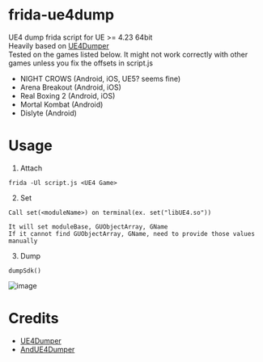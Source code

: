 # frida-ue4dump
UE4 dump frida script for UE >= 4.23 64bit<br>
Heavily based on [UE4Dumper](https://github.com/kp7742/UE4Dumper)<br>
Tested on the games listed below. It might not work correctly with other games unless you fix the offsets in script.js
* NIGHT CROWS (Android, iOS, UE5? seems fine)
* Arena Breakout (Android, iOS)
* Real Boxing 2 (Android, iOS)
* Mortal Kombat (Android)
* Dislyte (Android)


# Usage
1. Attach
```
frida -Ul script.js <UE4 Game>
```

2. Set
```
Call set(<moduleName>) on terminal(ex. set("libUE4.so"))

It will set moduleBase, GUObjectArray, GName
If it cannot find GUObjectArray, GName, need to provide those values manually
```

3. Dump
```
dumpSdk()
```

![image](https://github.com/hackcatml/frida-ue4dump/assets/75507443/080cb6ee-8e60-4a45-97e9-ac36a440b136)



# Credits
* [UE4Dumper](https://github.com/kp7742/UE4Dumper)
* [AndUE4Dumper](https://github.com/MJx0/AndUE4Dumper)
